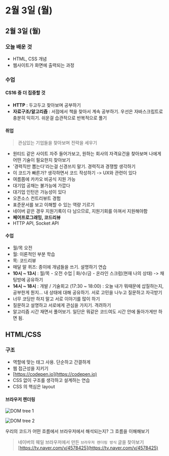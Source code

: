 # 2월 3일 \(월\)

## 2월 3일 \(월\)

### 오늘 배운 것

* HTML, CSS 개념
* 웹사이트가 화면에 출력되는 과정

### 수업

#### CS16 중 더 집중할 것

* **HTTP** : 두고두고 찾아보며 공부하기
* **자료구조/알고리즘** : 서점에서 책을 찾아서 계속 공부하기. 우선은 자바스크립트로 충분히 익히기. 쉬운걸 습관적으로 반복적으로 풀기

#### 취업

> 관심있는 기업들을 찾아보며 전략을 세우기

* 원티드 같은 사이트 자주 들어가보고, 원하는 회사의 자격요건을 찾아보며 나에게 어떤 기술이 필요한지 찾아보기
* '경력직만 뽑는다'라는걸 신경쓰지 말기. 경력직과 경쟁할 생각하기
* 이 코드가 빠른가? 생각하면서 코드 작성하기 -&gt; UX와 관련이 있다
* 여름쯤에 카카오 비공식 지원 가능
* 대기업 공채는 불가능에 가깝다
* 대기업 인턴은 가능성이 있다
* 오픈소스 컨트리뷰트 경험
* 표준문서를 보고 이해할 수 있는 역량 기르기
* 네이버 같은 경우 지원기록이 다 남으므로, 지원기회를 아껴서 지원해야함
* **페어프로그래밍, 코드리뷰**
* HTTP API, Socket API

#### 수업

* 월/목 오전
* 월: 이론적인 부분 학습
* 목: 코드리뷰
* 매달 말 퀴즈: 종이에 개념들을 쓰기. 설명하기 연습
* **10시 ~ 13시** : 월/목 - 오전 수업 \| 화/수/금 - 온라인 스크럼\(현재 나의 상태\) -&gt; 채팅방에 공유하기
* **14시 ~ 18시** : 개발 / 기술회고 \(17:30 ~ 18:00\) : 오늘 내가 뭐때문에 삽질하는지, 공부한게 뭔지... 내 상태에 대해 공유하기. 서로 고민을 나누고 질문하고 자극받기
* 너무 코딩만 하지 말고 서로 이야기를 많이 하기
* 질문하고 설명하고 서로에게 관심을 가지기. 격려하기
* 알고리즘 시간 재면서 풀어보기. 일단은 뭐같은 코드여도 시간 안에 돌아가게만 하면 됨.

## HTML/CSS

### 구조

* 역할에 맞는 태그 사용. 단순하고 간결하게
* 웹 접근성을 지키기
* [https://codepen.io](https://codepen.io)
* CSS 없이 구조를 생각하고 설계하는 연습
* CSS 의 핵심은 layout

#### 브라우저 렌더링

![DOM tree 1](https://t1.daumcdn.net/cfile/tistory/993490335A0551C202)

![DOM tree 2](https://t1.daumcdn.net/cfile/tistory/99271F335A0551690B)

우리의 코드가 어떤 흐름에서 브라우저에서 해석되는지? 그 흐름을 이해해보기

> 네이버의 웨일 브라우저에서 만든 `브라우저 렌더링 방식` 글을 찾아보기 [https://tv.naver.com/v/4578425](https://tv.naver.com/v/4578425)

